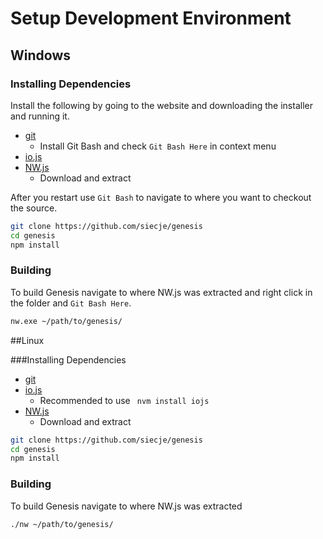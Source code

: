 # Setup Development Environment

## Windows

### Installing Dependencies
Install the following by going to the website and downloading the installer and running it.

- [git](http://git-scm.com/download/win)
    - Install Git Bash and check ```Git Bash Here``` in context menu
- [io.js](https://iojs.org/en/index.html)
- [NW.js](http://nwjs.io/)
    - Download and extract

After you restart use ```Git Bash``` to navigate to where you want to checkout the source.
```bash
git clone https://github.com/siecje/genesis
cd genesis
npm install
```
### Building
To build Genesis navigate to where NW.js was extracted and right click in the folder and ```Git Bash Here```.

```bash
nw.exe ~/path/to/genesis/
```

##Linux

###Installing Dependencies

- [git](http://git-scm.com/)
- [io.js](https://iojs.org/en/index.html)
    - Recommended to use ```
    nvm install iojs```
- [NW.js](http://nwjs.io/)
    - Download and extract


```bash
git clone https://github.com/siecje/genesis
cd genesis
npm install
```

### Building
To build Genesis navigate to where NW.js was extracted

```bash
./nw ~/path/to/genesis/
```
